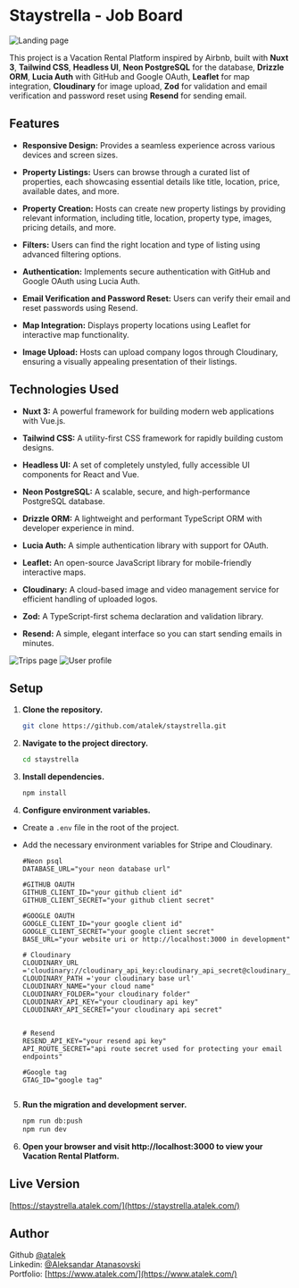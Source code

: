 # Staystrella - Job Board

![Landing page](https://res.cloudinary.com/dkofkuquf/image/upload/v1718382968/nuxtshop/quuh0quqxrwka8uh2vak.png)

This project is a Vacation Rental Platform inspired by Airbnb, built with **Nuxt 3**,
**Tailwind CSS**, **Headless UI**, **Neon PostgreSQL** for the database, **Drizzle ORM**,
**Lucia Auth** with GitHub and Google OAuth, **Leaflet** for map integration,
**Cloudinary** for image upload, **Zod** for validation and email verification and
password reset using **Resend** for sending email.

## Features

- **Responsive Design:** Provides a seamless experience across various devices and screen
  sizes.

- **Property Listings:** Users can browse through a curated list of properties, each
  showcasing essential details like title, location, price, available dates, and more.

- **Property Creation:** Hosts can create new property listings by providing relevant
  information, including title, location, property type, images, pricing details, and
  more.

- **Filters:** Users can find the right location and type of listing using advanced
  filtering options.

- **Authentication:** Implements secure authentication with GitHub and Google OAuth using
  Lucia Auth.

- **Email Verification and Password Reset:** Users can verify their email and reset
  passwords using Resend.

- **Map Integration:** Displays property locations using Leaflet for interactive map
  functionality.

- **Image Upload:** Hosts can upload company logos through Cloudinary, ensuring a visually
  appealing presentation of their listings.

## Technologies Used

- **Nuxt 3:** A powerful framework for building modern web applications with Vue.js.

- **Tailwind CSS:** A utility-first CSS framework for rapidly building custom designs.
- **Headless UI:** A set of completely unstyled, fully accessible UI components for React
  and Vue.

- **Neon PostgreSQL:** A scalable, secure, and high-performance PostgreSQL database.

- **Drizzle ORM:** A lightweight and performant TypeScript ORM with developer experience
  in mind.

- **Lucia Auth:** A simple authentication library with support for OAuth.

- **Leaflet:** An open-source JavaScript library for mobile-friendly interactive maps.

- **Cloudinary:** A cloud-based image and video management service for efficient handling
  of uploaded logos.

- **Zod:** A TypeScript-first schema declaration and validation library.

- **Resend:** A simple, elegant interface so you can start sending emails in minutes.

![Trips page](https://res.cloudinary.com/dkofkuquf/image/upload/v1718234778/nuxtshop/bbn9mnnuvi5xoygawv8l.png)
![User profile](https://res.cloudinary.com/dkofkuquf/image/upload/v1718235273/nuxtshop/b8rvgta0h8g4ppn8febm.png)

## Setup

1. **Clone the repository.**

   ```bash
   git clone https://github.com/atalek/staystrella.git

   ```

2. **Navigate to the project directory.**

   ```bash
   cd staystrella

   ```

3. **Install dependencies.**

   ```bash
   npm install

   ```

4. **Configure environment variables.**

- Create a `.env` file in the root of the project.
- Add the necessary environment variables for Stripe and Cloudinary.

  ```env
  #Neon psql
  DATABASE_URL="your neon database url"

  #GITHUB OAUTH
  GITHUB_CLIENT_ID="your github client id"
  GITHUB_CLIENT_SECRET="your github client secret"

  #GOOGLE OAUTH
  GOOGLE_CLIENT_ID="your google client id"
  GOOGLE_CLIENT_SECRET="your google client secret"
  BASE_URL="your website uri or http://localhost:3000 in development"

  # Cloudinary
  CLOUDINARY_URL ='cloudinary://cloudinary_api_key:cloudinary_api_secret@cloudinary_name'
  CLOUDINARY_PATH ='your cloudinary base url'
  CLOUDINARY_NAME="your cloud name"
  CLOUDINARY_FOLDER="your cloudinary folder"
  CLOUDINARY_API_KEY="your cloudinary api key"
  CLOUDINARY_API_SECRET="your cloudinary api secret"


  # Resend
  RESEND_API_KEY="your resend api key"
  API_ROUTE_SECRET="api route secret used for protecting your email endpoints"

  #Google tag
  GTAG_ID="google tag"


  ```

5. **Run the migration and development server.**

   ```bash
   npm run db:push
   npm run dev

   ```

6. **Open your browser and visit http://localhost:3000 to view your Vacation Rental
   Platform.**

## Live Version

[https://staystrella.atalek.com/](https://staystrella.atalek.com/)

## Author

Github [@atalek](https://github.com/atalek) <br> Linkedin:
[@Aleksandar Atanasovski](https://www.linkedin.com/in/aleksandar-atanasovski-16b123263/)
<br> Portfolio: [https://www.atalek.com/](https://www.atalek.com/)
